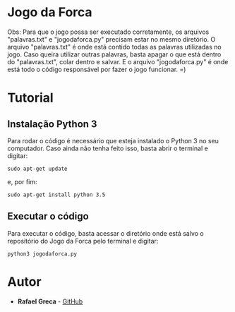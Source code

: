 # Jogo da Forca

Obs: Para que o jogo possa ser executado corretamente, os arquivos "palavras.txt" e "jogodaforca.py" precisam estar no mesmo diretório. O arquivo "palavras.txt" é onde está contido todas as palavras utilizadas no jogo. Caso queira utilizar outras palavras, basta apagar o que está dentro do "palavras.txt", colar dentro e salvar. E o arquivo "jogodaforca.py" é onde está todo o código responsável por fazer o jogo funcionar. =)

# Tutorial
## Instalação Python 3
Para rodar o código é necessário que esteja instalado o Python 3 no seu computador. Caso ainda não tenha feito isso, basta abrir o terminal e digitar:

```
sudo apt-get update
```

e, por fim:

```
sudo apt-get install python 3.5
```

## Executar o código
Para executar o código, basta acessar o diretório onde está salvo o repositório do Jogo da Forca pelo terminal e digitar: 

```
python3 jogodaforca.py
```

# Autor
* **Rafael Greca** - [GitHub](https://github.com/rafaelgreca/) 
